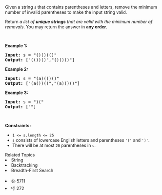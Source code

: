 <p>Given a string <code>s</code> that contains parentheses and letters, remove the minimum number of invalid parentheses to make the input string valid.</p>

<p>Return <em>a list of <strong>unique strings</strong> that are valid with the minimum number of removals</em>. You may return the answer in <strong>any order</strong>.</p>

<p>&nbsp;</p> 
<p><strong class="example">Example 1:</strong></p>

<pre>
<strong>Input:</strong> s = "()())()"
<strong>Output:</strong> ["(())()","()()()"]
</pre>

<p><strong class="example">Example 2:</strong></p>

<pre>
<strong>Input:</strong> s = "(a)())()"
<strong>Output:</strong> ["(a())()","(a)()()"]
</pre>

<p><strong class="example">Example 3:</strong></p>

<pre>
<strong>Input:</strong> s = ")("
<strong>Output:</strong> [""]
</pre>

<p>&nbsp;</p> 
<p><strong>Constraints:</strong></p>

<ul> 
 <li><code>1 &lt;= s.length &lt;= 25</code></li> 
 <li><code>s</code> consists of lowercase English letters and parentheses <code>'('</code> and <code>')'</code>.</li> 
 <li>There will be at most <code>20</code> parentheses in <code>s</code>.</li> 
</ul>

<div><div>Related Topics</div><div><li>String</li><li>Backtracking</li><li>Breadth-First Search</li></div></div><br><div><li>👍 5711</li><li>👎 272</li></div>